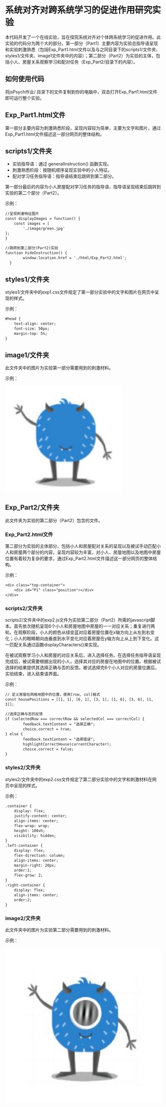 # 系统对齐对跨系统学习的促进作用研究实验

本代码开发了一个在线实验，旨在探究系统对齐对个体跨系统学习的促进作用。此实验的代码分为两个大的部分。第一部分（Part1）主要内容为实验总指导语呈现和实验刺激熟悉（包括Exp_Part1.html文件以及与之同目录下的scripts1/文件夹、styles1/文件夹、image1文件夹中的内容）；第二部分（Part2）为实验的主体，包括小人、房屋关系观察学习和配对任务（Exp_Part2/目录下的内容）。


## 如何使用代码

将jsPsych作业/ 目录下的文件复制到你的电脑中，双击打开Exp_Part1.html文件即可运行整个实验。


## Exp_Part1.html文件

第一部分主要内容为刺激熟悉阶段，呈现内容较为简单，主要为文字和图片，通过Exp_Part1.html文件描述这一部分网页的整体结构。


## scripts1/文件夹

-   实验指导语：通过 generalInstruction() 函数实现。
-   刺激熟悉阶段：按随机顺序呈现实验中的小人特征。
-   配对学习任务指导语：指导语结束后跳转到第二部分。

第一部分最后的内容为小人房屋配对学习任务的指导语，指导语呈现结束后跳转到实验的第二个部分（Part2）。

示例：

```
//呈现刺激特征图片
const displayImages = function() {
    const images = [
        './image/green.jpg'
];
}
```

```
//跳转到第二部分(Part2)实验
function hideInstruction() {
        window.location.href = './html/Exp_Part2.html'; 
  }
```

## styles1/文件夹

styles1/文件夹中的exp1.css文件规定了第一部分实验中的文字和图片在网页中呈现的样式。

示例：

```
#head {
    text-align: center;
    font-size: 50px;
    margin-top: 5%;
}
```


## image1/文件夹

此文件夹中的图片为实验第一部分需要用到的刺激材料。

示例：

![alt 刺激材料图片](./image1/blue.jpg)


## Exp_Part2/文件夹

此文件夹为实验的第二部分（Part2）包含的文件。


### Exp_Part2.html文件

第二部分为实验的主体部分，包括小人和房屋配对关系的呈现以及被试手动匹配小人和房屋两个部分的内容，呈现内容较为丰富，对小人、房屋地图以及地图中房屋位置有着较为复杂的要求，通过Exp_Part2.html文件描述这一部分网页的整体结构。

示例：

```
<div class="top-container">
    <div id="P1" class="position"></div>
</div>
```


### scripts2/文件夹

scripts2/文件夹中的exp2.js文件为实验第二部分（Part2）所需的javascript脚本。首先依次随机呈现6个小人和房屋地图中房屋的一一对应关系；重复进行两轮。在观察阶段，小人的颜色从绿变蓝对应着房屋位置在x轴方向上从左到右变化；小人的眼睛朝向由垂直到水平变化对应着房屋在y轴方向上从上到下变化。这一匹配关系通过函数displayCharacters()来实现。

在被试观察学习小人和房屋的对应关系后，进入选择任务。在选择任务指导语呈现完成后，被试需要根据出现的小人，选择其对应的房屋在地图中的位置。根据被试选择的结果提供其选择正确与否的反馈。被试选择完6个小人对应的房屋位置后，实验结束，进入结束语界面。

示例：

```
// 定义房屋在网格地图中的位置，使用[row, col]格式
const housePositions = [[1, 1], [6, 1], [3, 1], [1, 6], [3, 6], [1, 3]];
```
```
//选择正确与否的反馈
if (selectedRow === correctRow && selectedCol === correctCol) {
        feedback.textContent = "选择正确";
        choice.correct = true;
} else {
        feedback.textContent = "选择错误";
        highlightCorrectHouse(currentCharacter);
        choice.correct = false;
}
```


### styles2/文件夹

styles2/文件夹中的exp2.css文件规定了第二部分实验中的文字和刺激材料在网页中呈现的样式。

示例：

```
.container {
    display: flex;
    justify-content: center;
    align-items: center;
    flex-wrap: wrap;
    height: 100vh;
    visibility: hidden;
}
.left-container {
    display: flex;
    flex-direction: column;
    align-items: center;
    margin-right: 20px;
    order:1;
    flex-grow: 2;
}
.right-container {
    display: flex;
    align-items: center;
    order:2;
}
```


### image2/文件夹

此文件夹中的图片为实验第二部分需要用到的刺激材料。

示例：

![alt 小人图片](./Exp_Part2/image2/b1.png)

